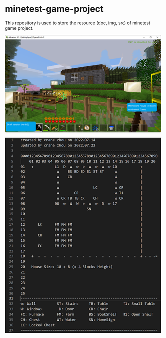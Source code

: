 # minetest-game-project
This repository is used to store the resource (doc, img, src) of minetest game project.

![house building sample picture (ver 0.2)](https://github.com/cranezhou/minetest-game-project/blob/main/img/ScreenPicture-20220720-003-revC.png)   

![house design sample picture (ver 0.2)](https://github.com/cranezhou/minetest-game-project/blob/main/img/ScreenPicture-20220720-003-revC-DesignText-002.png)

